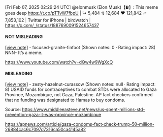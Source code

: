 [Fri Feb 07, 2025 02:29:24 UTC] @elonmusk (Elon Musk)【𝗕】: This meme goes deep https://t.co/pTTvW7fbpU | ↳ 5,484 ⇅ 12,684 ♥ 121,842 🡕 7,853,102 | Twitter for iPhone | birdwatch | https://x.com/_/status/1887690091524657437

#### NOT MISLEADING

[[view note]](https://x.com/i/birdwatch/n/1887713052323147905) - focused-granite-finfoot (Shown notes: 0 · Rating impact: 28)
NNN- It’s a meme. 

https://www.youtube.com/watch?v=dQw4w9WgXcQ 

#### MISLEADING

[[view note]](https://x.com/i/birdwatch/n/1887711966023893097) - zesty-hazelnut-curassow (Shown notes: null · Rating impact: 8)
USAID funds for contraceptives to combat STDs were allocated to Gaza Province, Mozambique, not Gaza, Palestine. AP fact checkers confirmed that no funding was designated to Hamas to buy condoms.

Source:
https://www.middleeasteye.net/news/us-spent-millions-std-prevention-gaza-it-was-province-mozambique

https://apnews.com/article/gaza-condoms-fact-check-trump-50-million-26884cac6c7097d7316ca50ca4145a82
